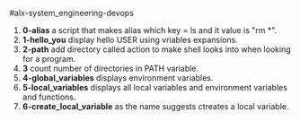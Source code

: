 #alx-system_engineering-devops

1. **0-alias** a script that makes alias which key = ls and it value is "rm *".
2. **1-hello_you** display hello USER using vriables expansions.
3. **2-path** add directory called action to make shell looks into when looking for a program.
4. **3** count number of directories in PATH variable.
5. **4-global_variables** displays environment variables.
6. **5-local_variables** displays all local variables and environment variables and functions.
7. **6-create_local_variable** as the name suggests ctreates a local variable.

